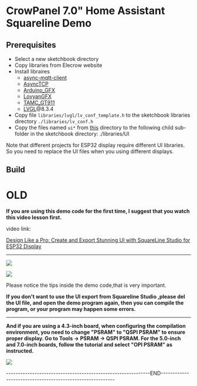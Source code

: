 # CrowPanel 7.0" Home Assistant Squareline Demo

## Prerequisites
* Select a new sketchbook directory
* Copy libraries from Elecrow website
* Install libraires
    * [async-mqtt-client](https://github.com/marvinroger/async-mqtt-client)
    * [AsyncTCP](https://github.com/dvarrel/AsyncTCP)
    * [Arduino_GFX](https://github.com/moononournation/Arduino_GFX)
    * [LovyanGFX](https://github.com/lovyan03/LovyanGFX)
    * [TAMC_GT911](https://github.com/tamctec/gt911-arduino)
    * [LVGL](https://github.com/lvgl/lvgl/releases/tag/v8.3.4)@8.3.4
* Copy file `libraries/lvgl/lv_conf_template.h` to the sketchbook libraries directory `./libraries/lv_conf.h`
* Copy the files named `ui*` from [this](/7.0/6%E3%80%81homeassistant/7.0-inch_Squareline_Demo) directory to the following child sub-folder in the sketchbook directory: ./libraries/UI

Note that different projects for ESP32 display require different UI libraries. So you need to replace the UI files when you using different displays.

## Build


# OLD


**If you are using this demo code for the first time, I suggest that you watch this video lesson first.**

video link:

[Design Like a Pro: Create and Export Stunning UI with SquareLine Studio for ESP32 Display](https://www.youtube.com/watch?v=TcWvxw61U_w)

------------------------------------------------------------------------------------------------------------------------------

![](https://raw.githubusercontent.com/Elecrow-RD/esp32-display/master/7.0/3%E3%80%81arduino/7.0-inch_Squareline_Demo/README/1.png)

![](https://raw.githubusercontent.com/Elecrow-RD/esp32-display/master/7.0/3%E3%80%81arduino/7.0-inch_Squareline_Demo/README/2.png)

Please notice the tips inside the demo code,that is very important.

**If you don't want to use the UI export from Squareline Studio ,please del the UI file, and open the demo program again, then you can compile the program, or your program may happen some errors.**

--------------------------------------------------------------------------------------------------------------------------

**And if you are using a 4.3-inch board, when configuring the compilation environment, you need to change "PSRAM" to "QSPI PSRAM" to ensure proper display. Go to Tools -> PSRAM -> QSPI PSRAM. For the 5.0-inch and 7.0-inch boards, follow the tutorial and select "OPI PSRAM" as instructed.**

![](https://raw.githubusercontent.com/Elecrow-RD/esp32-display/master/7.0/3%E3%80%81arduino/7.0-inch_Squareline_Demo/README/3.png)







-------------------------------------------------------------END----------------------------------------------------------
